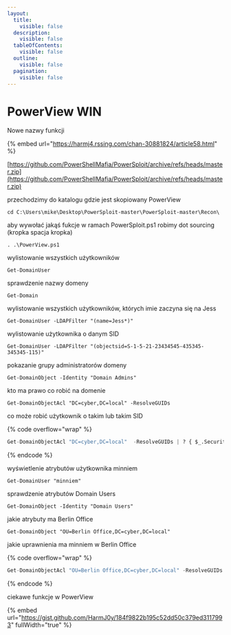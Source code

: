 ```yaml
---
layout:
  title:
    visible: false
  description:
    visible: false
  tableOfContents:
    visible: false
  outline:
    visible: false
  pagination:
    visible: false
---
```


# PowerView WIN

Nowe nazwy funkcji

{% embed url="https://harmj4.rssing.com/chan-30881824/article58.html" %}

[https://github.com/PowerShellMafia/PowerSploit/archive/refs/heads/master.zip](https://github.com/PowerShellMafia/PowerSploit/archive/refs/heads/master.zip)

przechodzimy do katalogu gdzie jest skopiowany PowerView

```
cd C:\Users\mike\Desktop\PowerSploit-master\PowerSploit-master\Recon\
```

aby wywołać jakąś fukcje w ramach PowerSploit.ps1 robimy dot sourcing (kropka spacja kropka)

```
. .\PowerView.ps1
```

wylistowanie wszystkich użytkowników

```
Get-DomainUser
```

sprawdzenie nazwy domeny

```
Get-Domain
```

wylistowanie wszystkich użytkowników, których imie zaczyna się na Jess

```
Get-DomainUser -LDAPFilter "(name=Jess*)"
```

wylistowanie użytkownika o danym SID

```
Get-DomainUser -LDAPFilter "(objectsid=S-1-5-21-23434545-435345-345345-115)"
```

pokazanie grupy administratorów domeny

```
Get-DomainObject -Identity "Domain Admins"
```

kto ma prawo co robić na domenie

```
Get-DomainObjectAcl "DC=cyber,DC=local" -ResolveGUIDs
```

co może robić użytkownik o takim lub takim SID

{% code overflow="wrap" %}
```python
Get-DomainObjectAcl "DC=cyber,DC=local"  -ResolveGUIDs | ? { $_.SecurityIdentifier -eq "S-1-5-21-23916123-3291193997-1696429331-1115" -or $_.SecurityIdentifier -eq "S-1-5-21-23916123-3291193997-1696429331-512"}
```
{% endcode %}

wyświetlenie atrybutów użytkownika minniem

```
Get-DomainUser "minniem"
```

sprawdzenie atrybutów Domain Users

```
Get-DomainObject -Identity "Domain Users"
```

jakie atrybuty ma Berlin Office

```
Get-DomainObject "OU=Berlin Office,DC=cyber,DC=local"
```

jakie uprawnienia ma minniem w Berlin Office

{% code overflow="wrap" %}
```python
Get-DomainObjectAcl "OU=Berlin Office,DC=cyber,DC=local" -ResolveGUIDs | ? { $_.SecurityIdentifier -eq "S-1-5-21-23916123-3291193997-1696429331-1115" -or $_.SecurityIdentifier -eq "S-1-5-21-23916123-3291193997-1696429331-512"}
```
{% endcode %}

ciekawe funkcje w PowerView

{% embed url="https://gist.github.com/HarmJ0y/184f9822b195c52dd50c379ed3117993" fullWidth="true" %}
